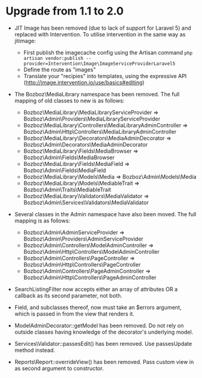 # Upgrade from 1.1 to 2.0

- JIT Image has been removed (due to lack of support for Laravel 5) and replaced
  with Intervention. To utilise intervention in the same way as jitimage:
	- First publish the imagecache config using the Artisan command `php artisan vendor:publish --provider=Intervention\Image\ImageServiceProviderLaravel5`
	- Define the route as "images"
	- Translate your "recipies" into templates, using the expressive API
	  (http://image.intervention.io/use/basics#editing)

- The Bozboz\MediaLibrary namespace has been removed. The full mapping of old classes to new is as follows:
	- Bozboz\MediaLibrary\MediaLibraryServiceProvider => Bozboz\Admin\Providers\MediaLibraryServiceProvider
	- Bozboz\MediaLibrary\Controllers\MediaLibraryAdminController => Bozboz\Admin\Http\Controllers\MediaLibraryAdminController
	- Bozboz\MediaLibrary\Decorators\MediaAdminDecorator => Bozboz\Admin\Decorators\MediaAdminDecorator
	- Bozboz\MediaLibrary\Fields\MediaBrowser => Bozboz\Admin\Fields\MediaBrowser
	- Bozboz\MediaLibrary\Fields\MediaField => Bozboz\Admin\Fields\MediaField
	- Bozboz\MediaLibrary\Models\Media => Bozboz\Admin\Models\Media
	- Bozboz\MediaLibrary\Models\MediableTrait => Bozboz\Admin\Traits\MediableTrait
	- Bozboz\MediaLibrary\Validators\MediaValidator => Bozboz\Admin\Services\Validators\MediaValidator

- Several classes in the Admin namespace have also been moved. The full mapping is as follows:
	- Bozboz\Admin\AdminServiceProvider => Bozboz\Admin\Providers\AdminServiceProvider
	- Bozboz\Admin\Controllers\ModelAdminController => Bozboz\Admin\Http\Controllers\ModelAdminController
	- Bozboz\Admin\Controllers\PageController => Bozboz\Admin\Http\Controllers\PageController
	- Bozboz\Admin\Controllers\PageAdminController => Bozboz\Admin\Http\Controllers\PageAdminController

- SearchListingFilter now accepts either an array of attributes OR a callback as
  its second parameter, not both.

- Field, and subclasses thereof, now must take an $errors argument, which is
  passed in from the view that renders it.

- ModelAdminDecorator::getModel has been removed. Do not rely on outside classes
  having knowledge of the decorator's underlying model.

- Services\Validator::passesEdit() has been removed. Use passesUpdate method
  instead.

- Reports\Report::overrideView() has been removed. Pass custom view in as second
  argument to constructor.
